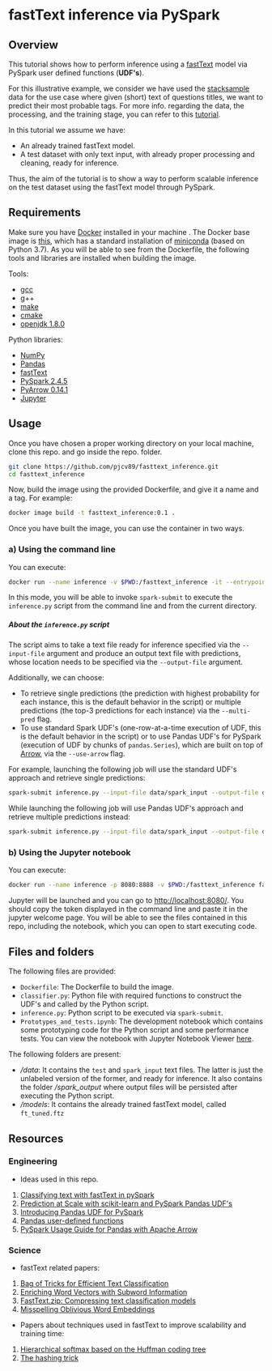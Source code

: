 # fastText inference via PySpark 

## Overview
This tutorial shows how to perform  inference using a [fastText](https://fasttext.cc/) model via PySpark user defined functions (**UDF's**). 

For this illustrative example, we consider we have used the [stacksample](https://www.kaggle.com/stackoverflow/stacksample)  data for the use case where given (short) text of questions titles, we want to predict their most probable tags. For more info. regarding the data, the processing, and the training stage, you can refer to this [tutorial](https://github.com/pjcv89/AutoTag/).

In this tutorial we assume we have:

- An already trained fastText model.
- A test dataset with only text input, with already proper processing and cleaning, ready for inference.

Thus, the aim of the tutorial is to show a way to perform scalable inference on the test dataset using the fastText model through PySpark.

## Requirements

Make sure you have [Docker](https://www.docker.com/get-started) installed in your machine . The Docker base image is [this](https://hub.docker.com/r/continuumio/miniconda3), which has a standard installation of [miniconda](https://docs.conda.io/en/latest/miniconda.html) (based on Python 3.7). As you will be able to see from the Dockerfile, the following tools and libraries are installed when building the image.

Tools:

- [gcc](https://gcc.gnu.org/)
- g++
- [make](https://www.gnu.org/software/make/)
- [cmake](https://cmake.org/)
- [openjdk 1.8.0](https://anaconda.org/anaconda/openjdk)

Python libraries:

- [NumPy](https://pypi.org/project/numpy/)
- [Pandas](https://pypi.org/project/pandas/)
- [fastText](https://pypi.org/project/fasttext/)
- [PySpark 2.4.5](https://pypi.org/project/pyspark/)
- [PyArrow 0.14.1](https://pypi.org/project/pyarrow/0.14.1/)
- [Jupyter](https://pypi.org/project/jupyter/)

## Usage 

Once you have chosen a proper working directory on your local machine, clone this repo. and go inside the repo. folder.

```bash
git clone https://github.com/pjcv89/fasttext_inference.git
cd fasttext_inference 
```

Now, build the image using the provided Dockerfile, and give it a name and a tag. For example:

```bash
docker image build -t fasttext_inference:0.1 .
```

Once you have built the image, you can use the container in two ways. 

### a) Using the command line

You can execute: 
```bash
docker run --name inference -v $PWD:/fasttext_inference -it --entrypoint=/bin/bash fasttext_inference:0.1
```
In this mode, you will be able to invoke `spark-submit` to execute the `inference.py` script from the command line and from the current directory.

##### About the `inference.py` script 

The script aims to take a text file ready for inference specified via the `--input-file` argument and produce an output text file with predictions, whose location needs to be specified via the `--output-file` argument.

Additionally, we can choose:

- To retrieve single predictions (the prediction with highest probability for each instance, this is the default behavior in the script) or multiple predictions (the top-3 predictions for each instance) via the `--multi-pred` flag. 
- To use standard Spark UDF's (one-row-at-a-time execution of UDF, this is the default behavior in the script) or to use Pandas UDF's for PySpark (execution of UDF by chunks of `pandas.Series`), which are built on top of [Arrow](https://arrow.apache.org/), via the `--use-arrow` flag. 

For example, launching the following job will use the standard UDF's approach and retrieve single predictions: 

```bash
spark-submit inference.py --input-file data/spark_input --output-file data/spark_output
```

While launching the following job will use Pandas UDF's approach and retrieve multiple predictions instead:

```bash
spark-submit inference.py --input-file data/spark_input --output-file data/spark_output --use-arrow --multi-pred
```

### b) Using the Jupyter notebook

You can execute:
```bash
docker run --name inference -p 8080:8888 -v $PWD:/fasttext_inference fasttext_inference:0.1
```
Jupyter will be launched and you can go to [http://localhost:8080/](http://localhost:8080/). You should copy the token displayed in the command line and paste it in the jupyter welcome page. You will be able to see the files contained in this repo, including the notebook, which you can open to start executing code.

## Files and folders

The following files are provided:

- ``Dockerfile``: The Dockerfile to build the image.
- ``classifier.py``: Python file with required functions to construct the UDF's and called by the Python script.
- ``inference.py``: Python script to be executed via `spark-submit`.
- ``Prototypes_and_tests.ipynb``: The development notebook which contains some prototyping code for the Python script and some performance tests. You can view the notebook with Jupyter Notebook Viewer [here](https://nbviewer.jupyter.org/github/pjcv89/fasttext_inference/blob/master/Prototypes_and_tests.ipynb).

The following folders are present:
- */data*: It contains the  `test` and `spark_input` text files. The latter is just the unlabeled version of the former, and ready for inference. It also contains the folder */spark_output* where output files will be persisted after executing the Python script.
- */models*: It contains the already trained fastText model, called `ft_tuned.ftz`

## Resources

### Engineering

- Ideas used in this repo.
1. [Classifying text with fastText in pySpark](https://www.futurice.com/blog/classifying-text-with-fasttext-in-pyspark)
2. [Prediction at Scale with scikit-learn and PySpark Pandas UDF's](https://medium.com/civis-analytics/prediction-at-scale-with-scikit-learn-and-pyspark-pandas-udfs-51d5ebfb2cd8)
3. [Introducing Pandas UDF for PySpark](https://databricks.com/blog/2017/10/30/introducing-vectorized-udfs-for-pyspark.html)
4. [Pandas user-defined functions](https://docs.databricks.com/spark/latest/spark-sql/udf-python-pandas.html#pandas-user-defined-functions)
5. [PySpark Usage Guide for Pandas with Apache Arrow](https://spark.apache.org/docs/latest/sql-pyspark-pandas-with-arrow.html)

### Science

- fastText related papers:

1. [Bag of Tricks for Efficient Text Classification](https://arxiv.org/abs/1607.01759)
2. [Enriching Word Vectors with Subword Information](https://arxiv.org/abs/1607.04606)
3. [FastText.zip: Compressing text classification models](https://arxiv.org/abs/1612.03651)
4. [Misspelling Oblivious Word Embeddings](https://arxiv.org/abs/1905.09755)

- Papers about techniques used in fastText to improve scalability and training time:

1. [Hierarchical softmax based on the Huffman coding tree](https://arxiv.org/abs/1301.3781)
2. [The hashing trick](https://arxiv.org/abs/0902.2206)